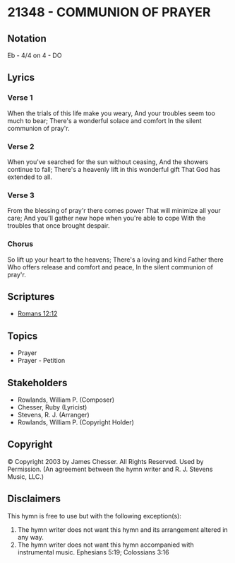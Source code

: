 # 21348 - COMMUNION OF PRAYER

## Notation

Eb - 4/4 on 4 - DO

## Lyrics

### Verse 1

When the trials of this life make you weary, And your troubles seem too much to bear; There's a wonderful solace and comfort In the silent communion of pray'r.

### Verse 2

When you've searched for the sun without ceasing, And the showers continue to fall; There's a heavenly lift in this wonderful gift That God has extended to all. 

### Verse 3

From the blessing of pray'r there comes power That will minimize all your care; And you'll gather new hope when you're able to cope With the troubles that once brought despair. 

### Chorus

So lift up your heart to the heavens; There's a loving and kind Father there Who offers release and comfort and peace, In the silent communion of pray'r. 


## Scriptures

- [Romans 12:12](https://www.biblegateway.com/passage/?search=Romans%2012%3A12)

## Topics

- Prayer
- Prayer - Petition

## Stakeholders

- Rowlands, William P. (Composer)
- Chesser, Ruby (Lyricist)
- Stevens, R. J. (Arranger)
- Rowlands, William P. (Copyright Holder)

## Copyright

© Copyright 2003 by  James Chesser. All Rights Reserved. Used by Permission.
(An agreement between the hymn writer and R. J. Stevens Music, LLC.)

## Disclaimers

This hymn is free to use but with the following exception(s):
1. The hymn writer does not want this hymn and its arrangement altered in any way.
2. The hymn writer does not want this hymn accompanied with instrumental music.
Ephesians 5:19; Colossians 3:16

